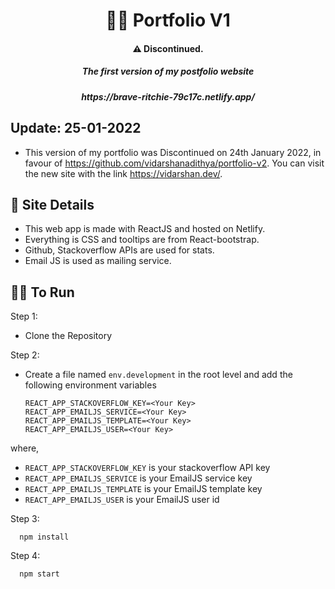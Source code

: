 <h1 align='center'>🧑‍💻 Portfolio V1</h1> 
<h4 align='center'>⚠️ Discontinued.</h4>

<h5 align='center'>The first version of my postfolio website</h5>
<h5 align='center'>https://brave-ritchie-79c17c.netlify.app/</h5>
   

## Update: 25-01-2022
- This version of my portfolio was Discontinued on 24th January 2022, in favour of https://github.com/vidarshanadithya/portfolio-v2. You can visit the new site with the link https://vidarshan.dev/.



## 💁 Site Details

- This web app is made with ReactJS and hosted on Netlify.
- Everything is CSS and tooltips are from React-bootstrap.
- Github, Stackoverflow APIs are used for stats.
- Email JS is used as mailing service.
 

## 🏃‍♂️ To Run

Step 1:

- Clone the Repository

Step 2: 
- Create a file named `env.development` in the root level and add the following environment variables
    
    
      REACT_APP_STACKOVERFLOW_KEY=<Your Key>
      REACT_APP_EMAILJS_SERVICE=<Your Key>
      REACT_APP_EMAILJS_TEMPLATE=<Your Key>
      REACT_APP_EMAILJS_USER=<Your Key>

where, 
- `REACT_APP_STACKOVERFLOW_KEY` is your stackoverflow API key
- `REACT_APP_EMAILJS_SERVICE` is your EmailJS service key
- `REACT_APP_EMAILJS_TEMPLATE` is your EmailJS template key
- `REACT_APP_EMAILJS_USER` is your EmailJS user id



Step 3:

      npm install

Step 4:

      npm start
